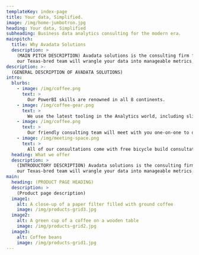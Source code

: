 ```yaml
---
templateKey: index-page
title: Your data, Simplified.
image: /img/home-jumbotron.jpg
heading: Your data, Simplified
subheading: Business data analytics consulting for the modern era.
mainpitch:
  title: Why Avadata Solutions
  description: >
    (MAIN PITCH DESCRIPTION) Avadata solutions is the consulting firm for the modern-era. Ruthlessly flexible and effective, 
    our Texas-bred team will wrangle your data into manageable metrics, graphs and reports.
description: >-
  (GENERAL DESCRIPTION OF AVADATA SOLUTIONS)
intro:
  blurbs:
    - image: /img/coffee.png
      text: >
        Our PowerBI skills are renowned in all 8 continents.
    - image: /img/coffee-gear.png
      text: >
        We use the latest tooling in the Analytics world, including slide rules, calculators and notepad.
    - image: /img/coffee.png
      text: >
        Our friendly consulting team will meet with you one-on-one to discuss your needs and how we can fit into your goals.
    - image: /img/meeting-space.png
      text: >
        All of our consultations come with free bicycle build consultation, up to 20 minutes.
  heading: What we offer
  description: >
    (INTRODUCTORY DESCRIPTION) Avadata solutions is the consulting firm for the modern-era. Ruthlessly flexible and effective, 
    our Texas-bred team will wrangle your data into manageable metrics, graphs and reports.
main:
  heading: (PRODUCT PAGE HEADING)
  description: >
    (Product page description)
  image1:
    alt: A close-up of a paper filter filled with ground coffee
    image: /img/products-grid3.jpg
  image2:
    alt: A green cup of a coffee on a wooden table
    image: /img/products-grid2.jpg
  image3:
    alt: Coffee beans
    image: /img/products-grid1.jpg
---
```

